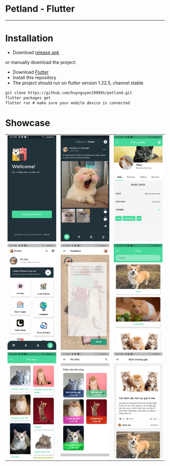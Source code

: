 # Petland - Flutter

---

# Installation

- Download [release apk](https://github.com/huynguyen1999kh/wallet-app-money-management-flutter/releases/tag/v1.0)

or manually download the project:

- Download [Flutter](https://drive.google.com/drive/u/0/folders/1NTpdjdrbaAerhSdNzggW_sLLZ0GkhyCT)
- Install this repository
- The project should run on flutter version 1.22.5, channel stable
```
git clone https://github.com/huynguyen1999kh/petland.git 
flutter packages get
flutter run # make sure your mobile device is connected
```


# Showcase

||||
|:---:|:---:|:---:|
|![1]|![2]|![3]|
|![4]|![5]|![6]|
|![7]|![8]|![9]|

[1]: ./image_app/1.png
[2]: ./image_app/2.png
[3]: ./image_app/3.png
[4]: ./image_app/4.png
[5]: ./image_app/5.png
[6]: ./image_app/6.png
[7]: ./image_app/7.png
[8]: ./image_app/8.png
[9]: ./image_app/9.png
[10]: ./image_app/10.png
